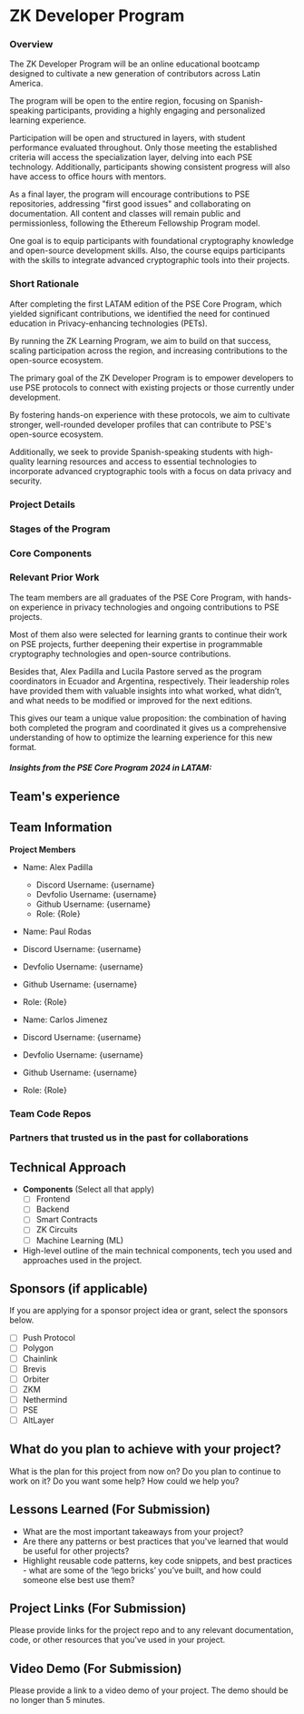 # ZK Developer Program

### Overview
The ZK Developer Program will be an online educational bootcamp designed to cultivate a new generation of contributors across Latin America.

The program will be open to the entire region, focusing on Spanish-speaking participants, providing a highly engaging and personalized learning experience. 

Participation will be open and structured in layers, with student performance evaluated throughout. Only those meeting the established criteria will access the specialization layer, delving into each PSE technology. Additionally, participants showing consistent progress will also have access to office hours with mentors.

As a final layer, the program will encourage contributions to PSE repositories, addressing "first good issues" and collaborating on documentation. All content and classes will remain public and permissionless, following the Ethereum Fellowship Program model.

One goal is to equip participants with foundational cryptography knowledge and open-source development skills. Also, the course equips participants with the skills to integrate advanced cryptographic tools into their projects.

### Short Rationale
After completing the first LATAM edition of the PSE Core Program, which yielded significant contributions, we identified the need for continued education in Privacy-enhancing technologies (PETs).

By running the ZK Learning Program, we aim to build on that success, scaling participation across the region, and increasing contributions to the open-source ecosystem.

The primary goal of the ZK Developer Program is to empower developers to use PSE protocols to connect with existing projects or those currently under development.

By fostering hands-on experience with these protocols, we aim to cultivate stronger, well-rounded developer profiles that can contribute to PSE's open-source ecosystem.

Additionally, we seek to provide Spanish-speaking students with high-quality learning resources and access to essential technologies to incorporate advanced cryptographic tools with a focus on data privacy and security.

### Project Details 

### Stages of the Program

### Core Components

### Relevant Prior Work
The team members are all graduates of the PSE Core Program, with hands-on experience in privacy technologies and ongoing contributions to PSE projects.

Most of them also were selected for learning grants to continue their work on PSE projects, further deepening their expertise in programmable cryptography technologies and open-source contributions.

Besides that, Alex Padilla and Lucila Pastore served as the program coordinators in Ecuador and Argentina, respectively. Their leadership roles have provided them with valuable insights into what worked, what didn’t, and what needs to be modified or improved for the next editions.

This gives our team a unique value proposition: the combination of having both completed the program and coordinated it gives us a comprehensive understanding of how to optimize the learning experience for this new format.

##### Insights from the PSE Core Program 2024 in LATAM:

## Team's experience

## Team Information

**Project Members**

- Name: Alex Padilla
  - Discord Username: {username}
  - Devfolio Username: {username}
  - Github Username: {username}
  - Role: {Role}
 
 - Name: Paul Rodas
  - Discord Username: {username}
  - Devfolio Username: {username}
  - Github Username: {username}
  - Role: {Role}

 - Name: Carlos Jimenez
  - Discord Username: {username}
  - Devfolio Username: {username}
  - Github Username: {username}
  - Role: {Role}



### Team Code Repos

### Partners that trusted us in the past for collaborations

## Technical Approach

- **Components** (Select all that apply)
  - [ ] Frontend
  - [ ] Backend
  - [ ] Smart Contracts
  - [ ] ZK Circuits
  - [ ] Machine Learning (ML)

- High-level outline of the main technical components, tech you used and approaches used in the project.

## Sponsors (if applicable)

If you are applying for a sponsor project idea or grant, select the sponsors below.

- [ ] Push Protocol
- [ ] Polygon
- [ ] Chainlink
- [ ] Brevis
- [ ] Orbiter
- [ ] ZKM
- [ ] Nethermind
- [ ] PSE
- [ ] AltLayer

## What do you plan to achieve with your project?

What is the plan for this project from now on? Do you plan to continue to work on it? Do you want some help? How could we help you?

## Lessons Learned (For Submission)

- What are the most important takeaways from your project?
- Are there any patterns or best practices that you've learned that would be useful for other projects?
- Highlight reusable code patterns, key code snippets, and best practices - what are some of the ‘lego bricks’ you’ve built, and how could someone else best use them?

## Project Links (For Submission)

Please provide links for the project repo and to any relevant documentation, code, or other resources that you've used in your project.

## Video Demo (For Submission)

Please provide a link to a video demo of your project. The demo should be no longer than 5 minutes.
